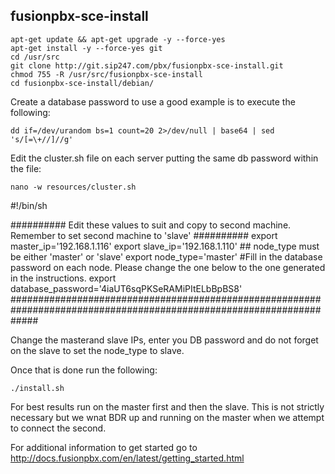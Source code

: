 fusionpbx-sce-install
--------------------------------------

```
apt-get update && apt-get upgrade -y --force-yes
apt-get install -y --force-yes git
cd /usr/src
git clone http://git.sip247.com/pbx/fusionpbx-sce-install.git
chmod 755 -R /usr/src/fusionpbx-sce-install
cd fusionpbx-sce-install/debian/
```

Create a database password to use a good example is to execute the following:

```
dd if=/dev/urandom bs=1 count=20 2>/dev/null | base64 | sed 's/[=\+//]//g'
```

Edit the cluster.sh file on each server putting the same db password within the file:

```
nano -w resources/cluster.sh
```

<p>#!/bin/sh</p>
########## Edit these values to suit and copy to second machine. Remember to set second machine to 'slave' ##########
export master_ip='192.168.1.116'
export slave_ip='192.168.1.110'
## node_type must be either 'master' or 'slave'
export node_type='master'
#Fill in the database password on each node. Please change the one below to the one generated in the instructions.
export database_password='4iaUT6sqPKSeRAMiPItELbBpBS8'
#####################################################################################################################

Change the masterand slave IPs, enter you DB password and do not forget on the slave to set the node_type to slave.

Once that is done run the following:

```
./install.sh
```

For best results run on the master first and then the slave. This is not strictly necessary but we wnat BDR up and running on the master when we attempt to connect the second.





For additional information to get started go to http://docs.fusionpbx.com/en/latest/getting_started.html 


